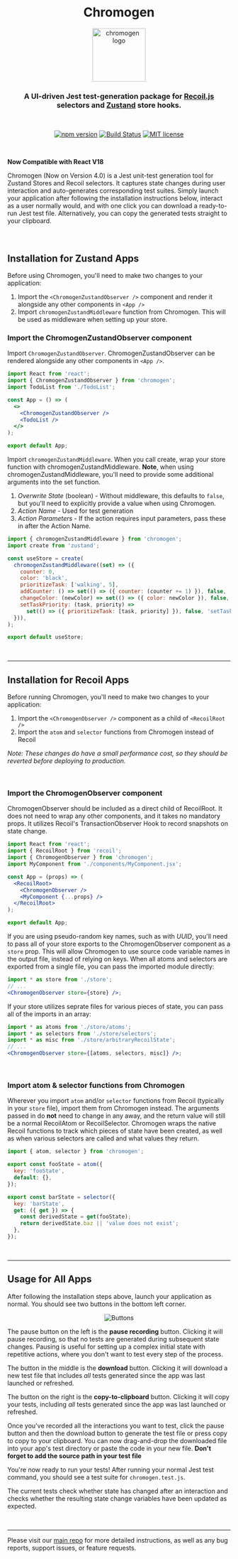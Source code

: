 <div align="center">
<h1>Chromogen</h1>
<a href="https://github.com/open-source-labs/Chromogen">
  <img
    height="120"
    width="120"
    alt="chromogen logo"
    src="https://github.com/open-source-labs/Chromogen/raw/dev/assets/logo/Chromogen.png"
  />
</a>

<h3>A UI-driven Jest test-generation package for <a href="https://www.npmjs.com/package/recoil">Recoil.js</a> selectors and <a href="https://www.npmjs.com/package/zustand">Zustand</a> store hooks.</h3>

<br />

[![npm version](https://img.shields.io/npm/v/chromogen)](https://www.npmjs.com/package/chromogen)
[![Build Status](https://travis-ci.org/open-source-labs/Chromogen.svg?branch=master)](https://travis-ci.org/oslabs-beta/Chromogen)
[![MIT license](https://img.shields.io/badge/license-MIT-blue.svg)](https://github.com/oslabs-beta/Chromogen/blob/master/LICENSE)
<br />

</div>
<br />

**Now Compatible with React V18**

Chromogen (Now on Version 4.0) is a Jest unit-test generation tool for Zustand Stores and Recoil selectors. It captures state changes during user interaction and auto-generates corresponding test suites. Simply launch your application after following the installation instructions below, interact as a user normally would, and with one click you can download a ready-to-run Jest test file. Alternatively, you can copy the generated tests straight to your clipboard.
<br /><br /><br />

## Installation for Zustand Apps

Before using Chromogen, you'll need to make two changes to your application:

1. Import the `<ChromogenZustandObserver />` component and render it alongside any other components in `<App />`
2. Import `chromogenZustandMiddleware` function from Chromogen. This will be used as middleware when setting up your store.

### Import the ChromogenZustandObserver component

Import `ChromogenZustandObserver`. ChromogenZustandObserver can be rendered alongside any other components in `<App />`.

```jsx
import React from 'react';
import { ChromogenZustandObserver } from 'chromogen';
import TodoList from './TodoList';

const App = () => (
  <>
    <ChromogenZustandObserver />
    <TodoList />
  </>
);

export default App;
```

Import `chromogenZustandMiddleware`. When you call create, wrap your store function with chromogenZustandMiddleware. **Note**, when using chromogenZustandMiddleware, you'll need to provide some additional arguments into the set function.

1. _Overwrite State_ (boolean) - Without middleware, this defaults to `false`, but you'll need to explicitly provide a value when using Chromogen.
2. _Action Name_ - Used for test generation
3. _Action Parameters_ - If the action requires input parameters, pass these in after the Action Name.

```jsx
import { chromogenZustandMiddleware } from 'chromogen';
import create from 'zustand';

const useStore = create(
  chromogenZustandMiddleware((set) => ({
    counter: 0,
    color: 'black',
    prioritizeTask: ['walking', 5],
    addCounter: () => set(() => ({ counter: (counter += 1) }), false, 'addCounter'),
    changeColor: (newColor) => set(() => ({ color: newColor }), false, 'changeColor', newColor),
    setTaskPriority: (task, priority) =>
      set(() => ({ prioritizeTask: [task, priority] }), false, 'setTaskPriority', task, priority),
  })),
);

export default useStore;
```

<br><hr>

## Installation for Recoil Apps

Before running Chromogen, you'll need to make two changes to your application:

1. Import the `<ChromogenObserver />` component as a child of `<RecoilRoot />`
1. Import the `atom` and `selector` functions from Chromogen instead of Recoil

<i>Note: These changes do have a small performance cost, so they should be reverted before deploying to production.</i>

<br>

### Import the ChromogenObserver component

ChromogenObserver should be included as a direct child of RecoilRoot. It does not need to wrap any other components, and it takes no mandatory props. It utilizes Recoil's TransactionObserver Hook to record snapshots on state change.

```jsx
import React from 'react';
import { RecoilRoot } from 'recoil';
import { ChromogenObserver } from 'chromogen';
import MyComponent from './components/MyComponent.jsx';

const App = (props) => (
  <RecoilRoot>
    <ChromogenObserver />
    <MyComponent {...props} />
  </RecoilRoot>
);

export default App;
```

If you are using pseudo-random key names, such as with _UUID_, you'll need to pass all of your store exports to the ChromogenObserver component as a `store` prop. This will allow Chromogen to use source code variable names in the output file, instead of relying on keys. When all atoms and selectors are exported from a single file, you can pass the imported module directly:

```jsx
import * as store from './store';
// ...
<ChromogenObserver store={store} />;
```

If your store utilizes seprate files for various pieces of state, you can pass all of the imports in an array:

```jsx
import * as atoms from './store/atoms';
import * as selectors from './store/selectors';
import * as misc from './store/arbitraryRecoilState';
// ...
<ChromogenObserver store={[atoms, selectors, misc]} />;
```

<br>

### Import atom & selector functions from Chromogen

Wherever you import `atom` and/or `selector` functions from Recoil (typically in your `store` file), import them from Chromogen instead. The arguments passed in do **not** need to change in any away, and the return value will still be a normal RecoilAtom or RecoilSelector. Chromogen wraps the native Recoil functions to track which pieces of state have been created, as well as when various selectors are called and what values they return.

```js
import { atom, selector } from 'chromogen';

export const fooState = atom({
  key: 'fooState',
  default: {},
});

export const barState = selector({
  key: 'barState',
  get: ({ get }) => {
    const derivedState = get(fooState);
    return derivedState.baz || 'value does not exist';
  },
});
```

<br><hr>

## Usage for All Apps

After following the installation steps above, launch your application as normal. You should see two buttons in the bottom left corner.

<div align="center">

![Buttons](./assets/README-root/zustanddemo.gif)

</div>

The pause button on the left is the **pause recording** button. Clicking it will pause recording, so that no tests are generated during subsequent state changes. Pausing is useful for setting up a complex initial state with repetitive actions, where you don't want to test every step of the process.

The button in the middle is the **download** button. Clicking it will download a new test file that includes _all_ tests generated since the app was last launched or refreshed.

The button on the right is the **copy-to-clipboard** button. Clicking it will copy your tests, including _all_ tests generated since the app was last launched or refreshed.

Once you've recorded all the interactions you want to test, click the pause button and then the download button to generate the test file or press copy to copy to your clipboard. You can now drag-and-drop the downloaded file into your app's test directory or paste the code in your new file. **Don't forget to add the source path in your test file**

You're now ready to run your tests! After running your normal Jest test command, you should see a test suite for `chromogen.test.js`.

The current tests check whether state has changed after an interaction and checks whether the resulting state change variables have been updated as expected.

<br><hr>

Please visit our [main repo](https://github.com/open-source-labs/Chromogen) for more detailed instructions, as well as any bug reports, support issues, or feature requests.
